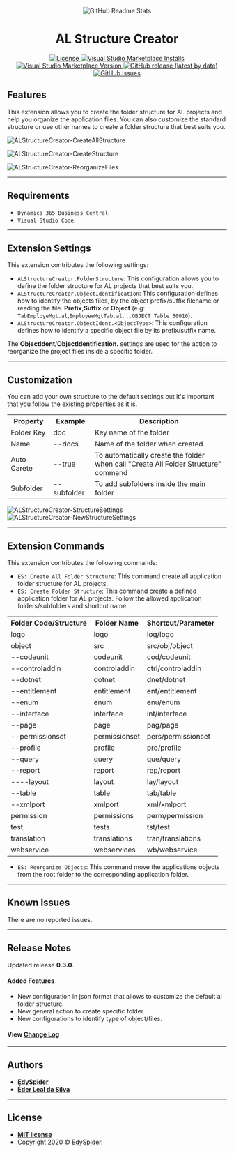 <p align="center">
  <img width="" src="https://raw.githubusercontent.com/edyspider/ALStructureCreator/master/images/banner.png" align="center" alt="GitHub Readme Stats" />
  <h1 align="center">AL Structure Creator</h1>
</p>

<p align="center">
  <a href="https://github.com/edyspider/ALStructureCreator/blob/master/LICENSE">
    <img alt="License" src="https://img.shields.io/github/license/edyspider/alstructurecreator">
  </a>
  <a href="https://marketplace.visualstudio.com/items?itemName=EdySpider.alstructurecreator">
    <img alt="Visual Studio Marketplace Installs" src="https://img.shields.io/visual-studio-marketplace/i/EdySpider.alstructurecreator">
  </a>
  <a href="https://marketplace.visualstudio.com/items?itemName=EdySpider.alstructurecreator">
    <img alt="Visual Studio Marketplace Version" src="https://img.shields.io/visual-studio-marketplace/v/EdySpider.alstructurecreator">
  </a>
  <a href="https://github.com/edyspider/ALStructureCreator/tags">
    <img alt="GitHub release (latest by date)" src="https://img.shields.io/github/v/release/edyspider/ALStructureCreator">
  </a>
  <a href="https://github.com/edyspider/ALStructureCreator/issues">
    <img alt="GitHub issues" src="https://img.shields.io/github/issues/edyspider/ALStructureCreator">
  </a>
</p>


## Features

This extension allows you to create the folder structure for AL projects and help you organize the application files.
You can also customize the standard structure or use other names to create a folder structure that best suits you.

![ALStructureCreator-CreateAllStructure](images/ES-AL-SC_CreateAllStructure.gif)

![ALStructureCreator-CreateStructure](images/ES-AL-SC_CreateStructure.gif)

![ALStructureCreator-ReorganizeFiles](images/ES-AL-SC_ReorganizeFiles.gif)

---

## Requirements

* `Dynamics 365 Business Central`.
* `Visual Studio Code`.

---

## Extension Settings

This extension contributes the following settings:

* `ALStructureCreator.FolderStructure`: This configuration allows you to define the folder structure for AL projects that best suits you.
* `ALStructureCreator.ObjectIdentification`: This configuration defines how to identify the objects files, by the object prefix/suffix filename or reading the file. **Prefix**,**Suffix** or **Object** (e.g: `TabEmployeMgt.al`,`EmployeeMgtTab.al`, `..OBJECT Table 50010`).
* `ALStructureCreator.ObjectIdent.<ObjectType>`: This configuration defines how to identify a specific object file by its prefix/suffix name.

The **ObjectIdent**/**ObjectIdentification.** settings are used for the action to reorganize the project files inside a specific folder.

---

## Customization

You can add your own structure to the default settings but it's important that you follow the existing properties as it is.
<table>
  <tr>
    <th>Property</th>
    <th>Example</th>
    <th>Description</th>
  </tr>
  <tr>
    <td>Folder Key</td>
    <td>doc</td>
    <td>Key name of the folder</td>
  </tr>
  <tr>
    <td>Name</td>
    <td>--docs</td>
    <td>Name of the folder when created</td>
  </tr>
  <tr>
    <td>Auto-Carete</td>
    <td>--true</td>
    <td>To automatically create the folder when call "Create All Folder Structure" command</td>
  </tr>
  <tr>
    <td>Subfolder</td>
    <td>--subfolder</td>
    <td>To add subfolders inside the main folder</td>
  </tr>
</table>

![ALStructureCreator-StructureSettings](images/FolderStructureSettings.png)
![ALStructureCreator-NewStructureSettings](images/NewStructureSettings.png)

---

## Extension Commands

This extension contributes the following commands:

* `ES: Create All Folder Structure`: This command create all application folder structure for AL projects.
* `ES: Create Folder Structure`: This command create a defined application folder for AL projects. Follow the allowed application folders/subfolders and shortcut name.
<table>
  <tr>
    <th>Folder Code/Structure</th>
    <th>Folder Name</th>
    <th>Shortcut/Parameter</th>
  </tr>
  <tr>
    <td>logo</td>
    <td>logo</td>
    <td>log/logo  </td>
  </tr>
  <tr>
    <td>object</td>
    <td>src</td>
    <td>src/obj/object</td>
  </tr>
  <tr>
    <td>--codeunit</td>
    <td>codeunit</td>
    <td>cod/codeunit</td>
  </tr>
  <tr>
    <td>--controladdin</td>
    <td>controladdin</td>
    <td>ctrl/controladdin</td>
  </tr>
  <tr>
    <td>--dotnet</td>
    <td>dotnet</td>
    <td>dnet/dotnet</td>
  </tr>
  <tr>
    <td>--entitlement</td>
    <td>entitlement</td>
    <td>ent/entitlement</td>
  </tr>
  <tr>
    <td>--enum</td>
    <td>enum</td>
    <td>enu/enum</td>
  </tr>
  <tr>
    <td>--interface</td>
    <td>interface</td>
    <td>int/interface</td>
  </tr>
  <tr>
    <td>--page</td>
    <td>page</td>
    <td>pag/page</td>
  </tr>
  <tr>
  <td>--permissionset</td>
    <td>permissionset</td>
    <td>pers/permissionset</td>
  </tr>
  <tr>
    <td>--profile</td>
    <td>profile</td>
    <td>pro/profile</td>
  </tr>
  <tr>
    <td>--query</td>
    <td>query</td>
    <td>que/query</td>
  </tr>
  <tr>
    <td>--report</td>
    <td>report</td>
    <td>rep/report</td>
  </tr>
  <tr>
    <td>----layout</td>
    <td>layout</td>
    <td>lay/layout</td>
  </tr>
  <tr>
    <td>--table</td>
    <td>table</td>
    <td>tab/table</td>
  </tr>
  <tr>
    <td>--xmlport</td>
    <td>xmlport</td>
    <td>xml/xmlport</td>
  </tr>
  <tr>
    <td>permission</td>
    <td>permissions</td>
    <td>perm/permission</td>
  </tr>
  <tr>
    <td>test</td>
    <td>tests</td>
    <td>tst/test</td>
  </tr>
  <tr>
    <td>translation</td>
    <td>translations</td>
    <td>tran/translations</td>
  </tr>
  <tr>
    <td>webservice</td>
    <td>webservices</td>
    <td>wb/webservice</td>
  </tr>
</table>

* `ES: Reorganize Objects`: This command move the applications objects from the root folder to the corresponding application folder.

---

## Known Issues

There are no reported issues.

---

## Release Notes

Updated release **0.3.0**.

#### Added Features
- New configuration in json format that allows to customize the default al folder structure.
- New general action to create specific folder.
- New configurations to identify type of object/files.

#### View [Change Log](https://github.com/edyspider/ALStructureCreator/blob/master/CHANGELOG.md)

-----------------------------------------------------------------------------------------------------------

## Authors

* [**EdySpider**](https://github.com/edyspider/)
* [**Éder Leal da Silva**](https://github.com/ederlealsilva/)

---

## License

- **[MIT license](https://github.com/edyspider/ALStructureCreator/blob/master/LICENSE)**
- Copyright 2020 &copy; <a href="https://github.com/edyspider" target="_blank">EdySpider</a>.
